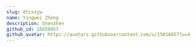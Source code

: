 ```yaml
---
slug: dtcxzyw
name: Yingwei Zheng
description: Shenzhen
github_id: 15650457
github_avatar: https://avatars.githubusercontent.com/u/15650457?v=4
---
```


